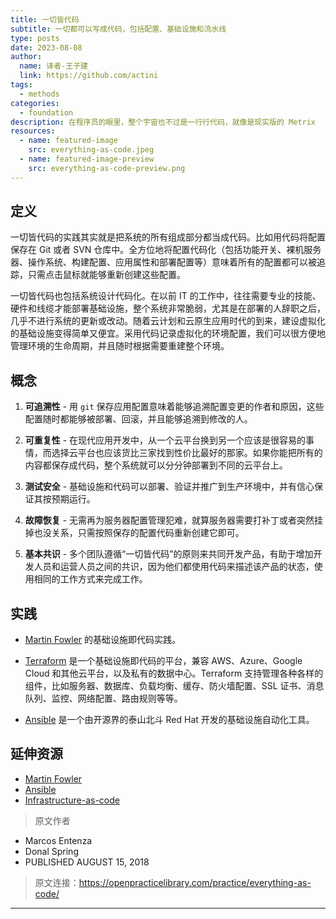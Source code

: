 ```yaml
---
title: 一切皆代码
subtitle: 一切都可以写成代码，包括配置、基础设施和流水线
type: posts
date: 2023-08-08
author:
  name: 译者-王子建
  link: https://github.com/actini
tags:
  - methods
categories:
  - foundation
description: 在程序员的眼里，整个宇宙也不过是一行行代码，就像是现实版的 Metrix
resources:
  - name: featured-image
    src: everything-as-code.jpeg
  - name: featured-image-preview
    src: everything-as-code-preview.png
---
```

## 定义

  一切皆代码的实践其实就是把系统的所有组成部分都当成代码。比如用代码将配置保存在 Git 或者 SVN 仓库中。全方位地将配置代码化（包括功能开关、裸机服务器、操作系统、构建配置、应用属性和部署配置等）意味着所有的配置都可以被追踪，只需点击鼠标就能够重新创建这些配置。

  一切皆代码也包括系统设计代码化。在以前 IT 的工作中，往往需要专业的技能、硬件和线缆才能部署基础设施，整个系统非常脆弱，尤其是在部署的人辞职之后，几乎不进行系统的更新或改动。随着云计划和云原生应用时代的到来，建设虚拟化的基础设施变得简单又便宜。采用代码记录虚拟化的环境配置，我们可以很方便地管理环境的生命周期，并且随时根据需要重建整个环境。

## 概念

  1. **可追溯性** - 用 `git` 保存应用配置意味着能够追溯配置变更的作者和原因，这些配置随时都能够被部署、回滚，并且能够追溯到修改的人。

  1. **可重复性** - 在现代应用开发中，从一个云平台换到另一个应该是很容易的事情，而选择云平台也应该货比三家找到性价比最好的那家。如果你能把所有的内容都保存成代码，整个系统就可以分分钟部署到不同的云平台上。

  1. **测试安全** - 基础设施和代码可以部署、验证并推广到生产环境中，并有信心保证其按预期运行。

  1. **故障恢复** - 无需再为服务器配置管理犯难，就算服务器需要打补丁或者突然挂掉也没关系，只需按照保存的配置代码重新创建它即可。

  2. **基本共识** - 多个团队遵循“一切皆代码”的原则来共同开发产品，有助于增加开发人员和运营人员之间的共识，因为他们都使用代码来描述该产品的状态，使用相同的工作方式来完成工作。

## 实践

  * [Martin Fowler](https://martinfowler.com/bliki/InfrastructureAsCode.html) 的基础设施即代码实践。

  * [Terraform](https://www.terraform.io/) 是一个基础设施即代码的平台，兼容 AWS、Azure、Google Cloud 和其他云平台，以及私有的数据中心。Terraform 支持管理各种各样的组件，比如服务器、数据库、负载均衡、缓存、防火墙配置、SSL 证书、消息队列、监控、网络配置、路由规则等等。

  * [Ansible](https://www.ansible.com/) 是一个由开源界的泰山北斗 Red Hat 开发的基础设施自动化工具。

## 延伸资源

* [Martin Fowler](https://martinfowler.com/bliki/InfrastructureAsCode.html)
* [Ansible](https://www.ansible.com/)
* [Infrastructure-as-code](https://www.youtube.com/watch?v=E2KOF3AdNy0&list=PLkg9jnMh6bhd0avDugIM81BU9VkBEaMMz&index=10&t=0s)

> 原文作者

- Marcos Entenza
- Donal Spring
- PUBLISHED AUGUST 15, 2018

> 原文连接：https://openpracticelibrary.com/practice/everything-as-code/
---

